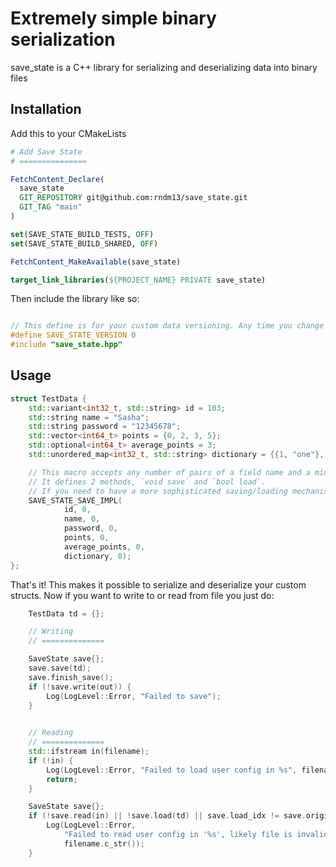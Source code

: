 # Extremely simple binary serialization

save_state is a C++ library for serializing and deserializing data into binary files

## Installation

Add this to your CMakeLists

```CMake
# Add Save State
# ===============

FetchContent_Declare(
  save_state
  GIT_REPOSITORY git@github.com:rndm13/save_state.git
  GIT_TAG "main"
)

set(SAVE_STATE_BUILD_TESTS, OFF)
set(SAVE_STATE_BUILD_SHARED, OFF)

FetchContent_MakeAvailable(save_state)

target_link_libraries(${PROJECT_NAME} PRIVATE save_state)
```

Then include the library like so:

```cpp

// This define is for your custom data versioning. Any time you change your format increment it.
#define SAVE_STATE_VERSION 0
#include "save_state.hpp"
```

## Usage

```cpp
struct TestData {
    std::variant<int32_t, std::string> id = 103;
    std::string name = "Sasha";
    std::string password = "12345678";
    std::vector<int64_t> points = {0, 2, 3, 5};
    std::optional<int64_t> average_points = 3;
    std::unordered_map<int32_t, std::string> dictionary = {{1, "one"}, {2, "two"}, {3, "three"}};

    // This macro accepts any number of pairs of a field name and a minimum version that field appears in
    // It defines 2 methods, `void save` and `bool load`. 
    // If you need to have a more sophisticated saving/loading mechanism you can define them yourself.
    SAVE_STATE_SAVE_IMPL(
            id, 0,
            name, 0,
            password, 0,
            points, 0,
            average_points, 0,
            dictionary, 0);
};
```

That's it! This makes it possible to serialize and deserialize your custom structs.
Now if you want to write to or read from file you just do:

```cpp
    TestData td = {};

    // Writing
    // ==============

    SaveState save{};
    save.save(td);
    save.finish_save();
    if (!save.write(out)) {
        Log(LogLevel::Error, "Failed to save");
    }
    

    // Reading
    // ==============
    std::ifstream in(filename);
    if (!in) {
        Log(LogLevel::Error, "Failed to load user config in %s", filename.c_str());
        return;
    }

    SaveState save{};
    if (!save.read(in) || !save.load(td) || save.load_idx != save.original_size) {
        Log(LogLevel::Error,
            "Failed to read user config in '%s', likely file is invalid or size exceeds maximum",
            filename.c_str());
    }
```
